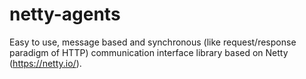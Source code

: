 # netty-agents

Easy to use, message based and synchronous (like request/response paradigm of HTTP) communication interface library based on Netty (https://netty.io/).